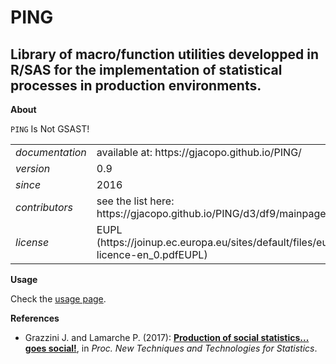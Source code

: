 PING
====

Library of macro/function utilities developped in R/SAS for the implementation of statistical processes in production environments.
---

**About**

`PING` Is Not GSAST! 

<table align="center">
    <tr> <td align="left"><i>documentation</i></td> <td align="left">available at: https://gjacopo.github.io/PING/</td> </tr> 
    <tr> <td align="left"><i>version</i></td> <td align="left">0.9</td> </tr> 
    <tr> <td align="left"><i>since</i></td> <td align="left">2016</td> </tr> 
    <tr> <td align="left"><i>contributors</i></td> <td align="left">see the list here: https://gjacopo.github.io/PING/d3/df9/mainpage_about.html</td> </tr> 
    <tr> <td align="left"><i>license</i></td> <td align="left">EUPL (https://joinup.ec.europa.eu/sites/default/files/eupl1.1.-licence-en_0.pdfEUPL)</td> </tr> 
</table>

**Usage**

Check the [usage page](https://gjacopo.github.io/PING/dd/dcb/mainpage_usage.html).

**<a name="References"></a>References**

* Grazzini J. and Lamarche P. (2017): 
  [**Production of social statistics... goes social!**](https://www.conference-service.com/NTTS2017/documents/agenda/data/abstracts/abstract_124.html), 
  in _Proc.  New Techniques and Technologies for Statistics_.
